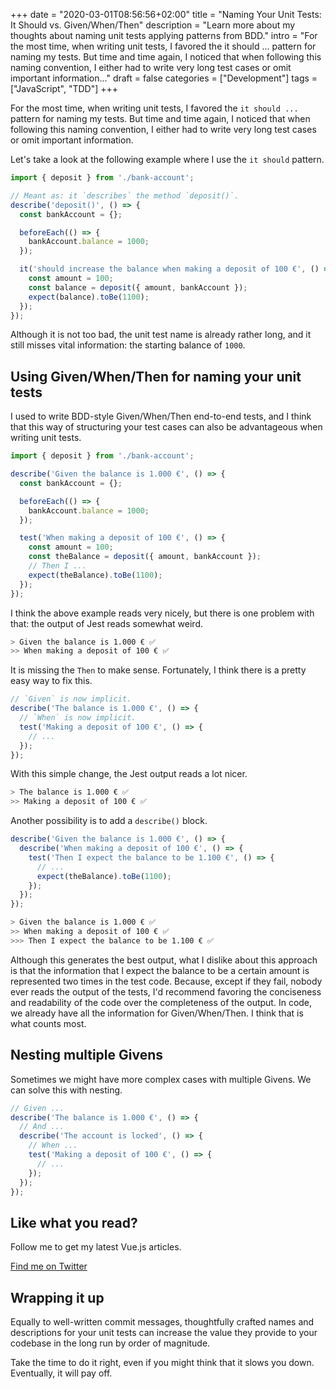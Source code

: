 +++
date = "2020-03-01T08:56:56+02:00"
title = "Naming Your Unit Tests: It Should vs. Given/When/Then"
description = "Learn more about my thoughts about naming unit tests applying patterns from BDD."
intro = "For the most time, when writing unit tests, I favored the it should ... pattern for naming my tests. But time and time again, I noticed that when following this naming convention, I either had to write very long test cases or omit important information..."
draft = false
categories = ["Development"]
tags = ["JavaScript", "TDD"]
+++

For the most time, when writing unit tests, I favored the `it should ...` pattern for naming my tests. But time and time again, I noticed that when following this naming convention, I either had to write very long test cases or omit important information.

Let's take a look at the following example where I use the `it should` pattern.

```js
import { deposit } from './bank-account';

// Meant as: it `describes` the method `deposit()`.
describe('deposit()', () => {
  const bankAccount = {};

  beforeEach(() => {
    bankAccount.balance = 1000;
  });

  it('should increase the balance when making a deposit of 100 €', () => {
    const amount = 100;
    const balance = deposit({ amount, bankAccount });
    expect(balance).toBe(1100);
  });
});
```

Although it is not too bad, the unit test name is already rather long, and it still misses vital information: the starting balance of `1000`.

## Using Given/When/Then for naming your unit tests

I used to write BDD-style Given/When/Then end-to-end tests, and I think that this way of structuring your test cases can also be advantageous when writing unit tests.

```js
import { deposit } from './bank-account';

describe('Given the balance is 1.000 €', () => {
  const bankAccount = {};

  beforeEach(() => {
    bankAccount.balance = 1000;
  });

  test('When making a deposit of 100 €', () => {
    const amount = 100;
    const theBalance = deposit({ amount, bankAccount });
    // Then I ...
    expect(theBalance).toBe(1100);
  });
});
```

I think the above example reads very nicely, but there is one problem with that: the output of Jest reads somewhat weird.

```bash
> Given the balance is 1.000 € ✅
>> When making a deposit of 100 € ✅
```

It is missing the `Then` to make sense. Fortunately, I think there is a pretty easy way to fix this.

```js
// `Given` is now implicit.
describe('The balance is 1.000 €', () => {
  // `When` is now implicit.
  test('Making a deposit of 100 €', () => {
    // ...
  });
});
```

With this simple change, the Jest output reads a lot nicer.

```bash
> The balance is 1.000 € ✅
>> Making a deposit of 100 € ✅
```

Another possibility is to add a `describe()` block.

```js
describe('Given the balance is 1.000 €', () => {
  describe('When making a deposit of 100 €', () => {
    test('Then I expect the balance to be 1.100 €', () => {
      // ...
      expect(theBalance).toBe(1100);
    });
  });
});
```

```bash
> Given the balance is 1.000 € ✅
>> When making a deposit of 100 € ✅
>>> Then I expect the balance to be 1.100 € ✅
```

Although this generates the best output, what I dislike about this approach is that the information that I expect the balance to be a certain amount is represented two times in the test code. Because, except if they fail, nobody ever reads the output of the tests, I'd recommend favoring the conciseness and readability of the code over the completeness of the output. In code, we already have all the information for Given/When/Then. I think that is what counts most.

## Nesting multiple Givens

Sometimes we might have more complex cases with multiple Givens. We can solve this with nesting.

```js
// Given ...
describe('The balance is 1.000 €', () => {
  // And ...
  describe('The account is locked', () => {
    // When ...
    test('Making a deposit of 100 €', () => {
      // ...
    });
  });
});
```

<div class="c-content__broad">
  <div class="c-twitter-teaser">
    <div class="c-twitter-teaser__content">
      <h2 class="c-twitter-teaser__headline">Like what you read?</h2>
      <p class="c-twitter-teaser__body">
        Follow me to get my latest Vue.js articles.
      </p>
      <a class="c-button c-button--outline c-twitter-teaser__button" rel="nofollow" href="https://twitter.com/maoberlehner" data-event-category="link" data-event-action="click: contact" data-event-label="Twitter (article content)">
        Find me on Twitter
      </a>
    </div>
  </div>
</div>

## Wrapping it up

Equally to well-written commit messages, thoughtfully crafted names and descriptions for your unit tests can increase the value they provide to your codebase in the long run by order of magnitude.

Take the time to do it right, even if you might think that it slows you down. Eventually, it will pay off.
